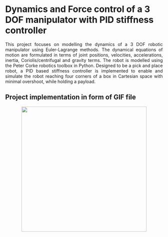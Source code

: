 # Dynamics and Force control of a 3 DOF manipulator with PID stiffness controller

<p align="justify">
This project focuses on modelling the dynamics of a 3 DOF robotic manipulator using Euler-Lagrange methods. The dynamical equations of motion are formulated in terms of joint positions, velocities, accelerations, inertia, Coriolis/centrifugal and gravity terms. The robot is modelled using the Peter Corke robotics toolbox in Python. Designed to be a pick and place robot, a PID based stiffness controller is implemented to enable and simulate the robot reaching four corners of a box in Cartesian space with minimal overshoot, while holding a payload.
</p>

## Project implementation in form of GIF file

<p align="center">
  
  <img src = "https://github.com/sanchit3103/manipulator_dynamics_and_control/assets/4907348/2f5cd54f-a33c-411c-8785-49e9ef742e79" height="400"/>

</p>
